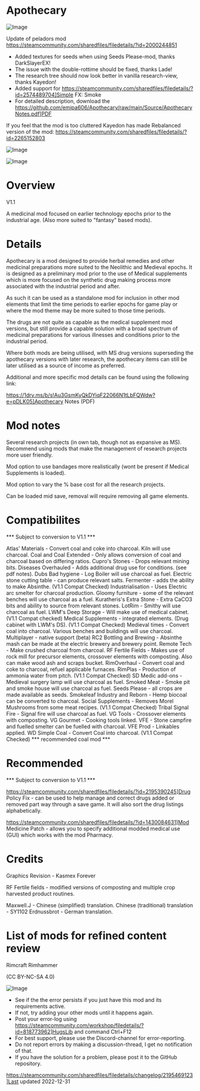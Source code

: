 # Apothecary

![Image](https://i.imgur.com/buuPQel.png)

Update of peladors mod
https://steamcommunity.com/sharedfiles/filedetails/?id=2000244851

- Added textures for seeds when using Seeds Please-mod, thanks DarkSlayerEX!
- The issue with the double-rottime should be fixed, thanks Lade!
- The research tree should now look better in vanilla research-view, thanks Kayedon!
- Added support for https://steamcommunity.com/sharedfiles/filedetails/?id=2574489704]Simple FX: Smoke
- For detailed description, download the https://github.com/emipa606/Apothecary/raw/main/Source/ApothecaryNotes.pdf]PDF

If you feel that the mod is too cluttered Kayedon has made Rebalanced version of the mod:
https://steamcommunity.com/sharedfiles/filedetails/?id=2265152803

![Image](https://i.imgur.com/pufA0kM.png)

	
![Image](https://i.imgur.com/Z4GOv8H.png)


# Overview
 V1.1

A medicinal mod focused on earlier technology epochs prior to the industrial age. (Also more suited to "fantasy" based mods).

# Details


Apothecary is a mod designed to provide herbal remedies and other medicinal preparations more suited to the Neolithic and Medieval epochs. It is designed as a preliminary mod prior to the use of Medical supplements which is more focused on the synthetic drug making process more associated with the industrial period and after.

As such it can be used as a standalone mod for inclusion in other mod elements that limit the time periods to earlier epochs for game play or where the mod theme may be more suited to those time periods.

The drugs are not quite as capable as the medical supplement mod versions, but still provide a capable solution with a broad spectrum of medicinal preparations for various illnesses and conditions prior to the industrial period.

Where both mods are being utilised, with MS drug versions superseding the apothecary versions with later research, the apothecary items can still be later utilised as a source of income as preferred.

Additional and more specific mod details can be found using the following link:

https://1drv.ms/b/s!Au3GsmKyQkDYiqF22066N1tLbFQWdw?e=pDLK05]Apothecary Notes (PDF)


# Mod notes



Several research projects (in own tab, though not as expansive as MS). Recommend using mods that make the management of research projects more user friendly.

Mod option to use bandages more realistically (wont be present if Medical Supplements is loaded).

Mod option to vary the % base cost for all the research projects.

Can be loaded mid save, removal will require removing all game elements.


# Compatibilites
 *** Subject to conversion to V1.1 ***

Atlas' Materials - Convert coal and coke into charcoal. Kiln will use charcoal.
Coal and Coal Extended - Only allows conversion of coal and charcoal based on differing ratios.
Cupro's Stones - Drops relevant mining bits.
Diseases Overhauled - Adds additional drug use for conditions. (see pdf notes).
Dubs Bad hygiene - Log Boiler will use charcoal as fuel.
Electric stone cutting table - can produce relevant salts.
Fermenter - adds the ability to make Absinthe. (V1.1 Compat Checked)
Industrialisation - Uses Electric arc smelter for charcoal production.
Gloomy furniture - some of the relevant benches will use charcoal as a fuel.
Kuratheris's Extra Stone - Extra CaCO3 bits and ability to source from relevant stones.
LotRim - Smithy will use charcoal as fuel.
LWM's Deep Storage - Will make use of medical cabinet. (V1.1 Compat checked)
Medical Supplements - integrated elements. (Drug cabinet with LWM's DS). (V1.1 Compat Checked)
Medieval times - Convert coal into charcoal. Various benches and buildings will use charcoal.
Multiplayer - native support (beta)
RC2 Bottling and Brewing - Absinthe mash can be made at the electric brewery and brewery point.
Remote Tech - Make crushed charcoal from charcoal.
RF Fertile Fields - Makes use of rock mill for precursor elements, crossover elements with composting. Also can make wood ash and scraps bucket.
RimOverhaul - Convert coal and coke to charcoal, refuel applicable furnaces.
RimPlas - Production of ammonia water from pitch. (V1.1 Compat Checked)
SD Medic add-ons - Medieval surgery lamp will use charcoal as fuel.
Smoked Meat - Smoke pit and smoke house will use charcoal as fuel.
Seeds Please - all crops are made available as seeds.
Smokeleaf Industry and Reborn - Hemp biocoal can be converted to charcoal.
Social Supplements - Removes Morel Mushrooms from some meat recipes. (V1.1 Compat Checked)
Tribal Signal Fire - Signal fire will use charcoal as fuel.
VG Tools - Crossover elements with composting.
VG Gourmet - Cooking tools linked.
VFE - Stone campfire and fuelled smelter can be fuelled with charcoal.
VFE Prod - Linkables applied.
WD Simple Coal - Convert Coal into charcoal. (V1.1 Compat Checked) *** recommended coal mod ***

# Recommended
 *** Subject to conversion to V1.1 ***

https://steamcommunity.com/sharedfiles/filedetails/?id=2195390245]Drug Policy Fix - can be used to help manage and correct drugs added or removed part way through a save game. It will also sort the drug listings alphabetically.

https://steamcommunity.com/sharedfiles/filedetails/?id=1430084631]Mod Medicine Patch - allows you to specify additional modded medical use (GUI) which works with the mod Pharmacy.


# Credits


Graphics Revision - Kasmex Forever

RF Fertile fields - modified versions of composting and multiple crop harvested product routines.

Maxwell.J - Chinese (simplified) translation.
Chinese (traditional) translation - SY1102
Erdnussbrot - German translation.


# List of mods for refined content review


Rimcraft
Rimhammer


(CC BY-NC-SA 4.0)


![Image](https://i.imgur.com/PwoNOj4.png)



-  See if the the error persists if you just have this mod and its requirements active.
-  If not, try adding your other mods until it happens again.
-  Post your error-log using https://steamcommunity.com/workshop/filedetails/?id=818773962]HugsLib and command Ctrl+F12
-  For best support, please use the Discord-channel for error-reporting.
-  Do not report errors by making a discussion-thread, I get no notification of that.
-  If you have the solution for a problem, please post it to the GitHub repository.




https://steamcommunity.com/sharedfiles/filedetails/changelog/2195469123]Last updated 2022-12-31
